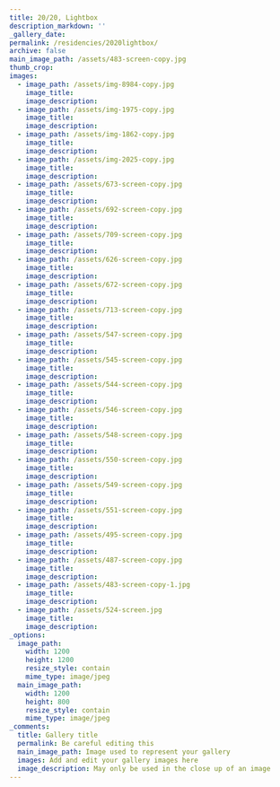 ```yaml
---
title: 20/20, Lightbox
description_markdown: ''
_gallery_date:
permalink: /residencies/2020lightbox/
archive: false
main_image_path: /assets/483-screen-copy.jpg
thumb_crop:
images:
  - image_path: /assets/img-8984-copy.jpg
    image_title:
    image_description:
  - image_path: /assets/img-1975-copy.jpg
    image_title:
    image_description:
  - image_path: /assets/img-1862-copy.jpg
    image_title:
    image_description:
  - image_path: /assets/img-2025-copy.jpg
    image_title:
    image_description:
  - image_path: /assets/673-screen-copy.jpg
    image_title:
    image_description:
  - image_path: /assets/692-screen-copy.jpg
    image_title:
    image_description:
  - image_path: /assets/709-screen-copy.jpg
    image_title:
    image_description:
  - image_path: /assets/626-screen-copy.jpg
    image_title:
    image_description:
  - image_path: /assets/672-screen-copy.jpg
    image_title:
    image_description:
  - image_path: /assets/713-screen-copy.jpg
    image_title:
    image_description:
  - image_path: /assets/547-screen-copy.jpg
    image_title:
    image_description:
  - image_path: /assets/545-screen-copy.jpg
    image_title:
    image_description:
  - image_path: /assets/544-screen-copy.jpg
    image_title:
    image_description:
  - image_path: /assets/546-screen-copy.jpg
    image_title:
    image_description:
  - image_path: /assets/548-screen-copy.jpg
    image_title:
    image_description:
  - image_path: /assets/550-screen-copy.jpg
    image_title:
    image_description:
  - image_path: /assets/549-screen-copy.jpg
    image_title:
    image_description:
  - image_path: /assets/551-screen-copy.jpg
    image_title:
    image_description:
  - image_path: /assets/495-screen-copy.jpg
    image_title:
    image_description:
  - image_path: /assets/487-screen-copy.jpg
    image_title:
    image_description:
  - image_path: /assets/483-screen-copy-1.jpg
    image_title:
    image_description:
  - image_path: /assets/524-screen.jpg
    image_title:
    image_description:
_options:
  image_path:
    width: 1200
    height: 1200
    resize_style: contain
    mime_type: image/jpeg
  main_image_path:
    width: 1200
    height: 800
    resize_style: contain
    mime_type: image/jpeg
_comments:
  title: Gallery title
  permalink: Be careful editing this
  main_image_path: Image used to represent your gallery
  images: Add and edit your gallery images here
  image_description: May only be used in the close up of an image
---
```

